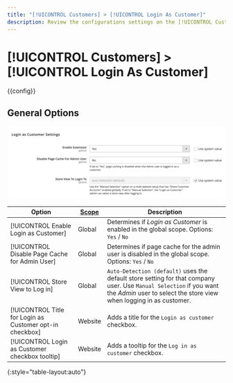 ```yaml
---
title: "[!UICONTROL Customers] > [!UICONTROL Login As Customer]"
description: Review the configurations settings on the [!UICONTROL Customers] > [!UICONTROL Login As Customer] page of the Commerce Admin.
---
```

# [!UICONTROL Customers] > [!UICONTROL Login As Customer]

{{config}}

## General Options

![Login As Customer - General Options](./assets/login-as-customer.png)<!-- zoom -->

<!-- [Login As Customer - General Options](https://docs.magento.com/user-guide/customers/login-as-customer.html#enable-the-feature) -->

| Option | [Scope](../../getting-started/websites-stores-views.md#scope-settings) | Description |
|-- | -- | -- |
| [!UICONTROL Enable Login as Customer] | Global | Determines if _Login as Customer_ is enabled in the global scope. Options: `Yes` / `No` |
| [!UICONTROL Disable Page Cache for Admin User] | Global | Determines if page cache for the admin user is disabled in the global scope. Options: `Yes` / `No` |
| [!UICONTROL Store View to Log in] | Global | `Auto-Detection (default)` uses the default store setting for that company user. Use `Manual Selection` if you want the _Admin_ user to select the store view when logging in as customer. |
| [!UICONTROL Title for Login as Customer opt-in checkbox] | Website | Adds a title for the `Login as customer` checkbox. |
| [!UICONTROL Login as Customer checkbox tooltip] | Website | Adds a tooltip for the `Log in as customer` checkbox. |

{:style="table-layout:auto"}

